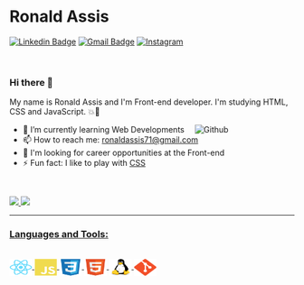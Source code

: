 # Ronald Assis

[![Linkedin Badge](https://img.shields.io/badge/-ronaldassis-blue?style=flat-square&logo=Linkedin&logoColor=white&link=https://www.linkedin.com/in/ronald-assis/)](https://www.linkedin.com/in/ronald-assis/)
[![Gmail Badge](https://img.shields.io/badge/-ronaldassis71@gmail.com-c14438?style=flat-square&logo=Gmail&logoColor=white&link=mailto:ronaldassis71@gmail.com)](mailto:ronaldassis71@gmail.com)
[![Instagram](https://img.shields.io/badge/-ronald_assis.s-e4405f?style=flat-square&logo=Instagram&logoColor=white&link=https://www.instagram.com/ronald_assis.s/)](https://www.instagram.com/ronald_assis.s/)

&nbsp;

### Hi there 👋

<p>My name is Ronald Assis and I'm Front-end developer. I'm studying HTML, CSS and JavaScript. 💥🚀</p>




 <img width="35%"  align="right" alt="Github" src="https://raw.githubusercontent.com/onimur/.github/master/.resources/git-header.svg" />

- 🌱 I’m currently learning Web Developments 
- 📫 How to reach me: ronaldassis71@gmail.com
- 🚀 I'm looking for career opportunities at the Front-end
- ⚡ Fun fact: I like to play with [CSS](https://github.com/topics/css)

<!--


<img width="55%" align="right" alt="Github" src="https://raw.githubusercontent.com/onimur/.github/master/.resources/git-header.svg" />

Here are some ideas to get you started:

- 🔭 I’m currently working on ...
- 🌱 I’m currently learning ...
- 👯 I’m looking to collaborate on ...
- 🤔 I’m looking for help with ...
- 💬 Ask me about ...
- 📫 How to reach me: ...
- 😄 Pronouns: ...
- ⚡ Fun fact: ...
-->



&nbsp;

<div>
  <a href="https://github.com/ronald-assis">
  <img height="140em" margin-right="5px" src="https://github-readme-stats.vercel.app/api?username=ronald-assis&show_icons=true&theme=dracula&include_all_commits=true&count_private=true"/>
  <img height="140em" src="https://github-readme-stats.vercel.app/api/top-langs/?username=ronald-assis&layout=compact&langs_count=16&theme=dracula"/>
</div>
 
 ---

### Languages and Tools: 

<div style="display: inline_block"><br>
  <img align="center" alt="Ronald-ReactJS" height="30" width="40" src="https://raw.githubusercontent.com/devicons/devicon/master/icons/react/react-original.svg">
  <img align="center" alt="Ronald-Js" height="30" width="40" src="https://raw.githubusercontent.com/devicons/devicon/master/icons/javascript/javascript-plain.svg">
  <img align="center" alt="Ronald-CSS" height="30" width="40" src="https://raw.githubusercontent.com/devicons/devicon/master/icons/css3/css3-original.svg"> 
  <img align="center" alt="Ronald-HTML" height="30" width="40" src="https://raw.githubusercontent.com/devicons/devicon/master/icons/html5/html5-original.svg">
  <img align="center" alt="Ronald-Lilux" height="30" width="40" src="https://raw.githubusercontent.com/devicons/devicon/master/icons/linux/linux-original.svg">
  <img align="center" alt="Ronald-Git" height="30" width="40" src="https://raw.githubusercontent.com/devicons/devicon/master/icons/git/git-original.svg">
</div>
